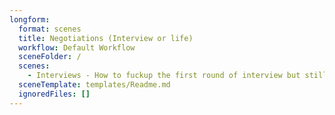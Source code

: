 ```yaml
---
longform:
  format: scenes
  title: Negotiations (Interview or life)
  workflow: Default Workflow
  sceneFolder: /
  scenes:
    - Interviews - How to fuckup the first round of interview but still end up getting into second round
  sceneTemplate: templates/Readme.md
  ignoredFiles: []
---
```

